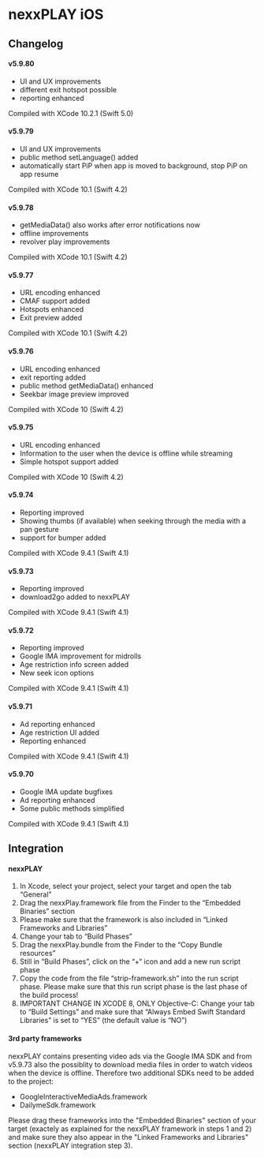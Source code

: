 # nexxPLAY iOS 

## Changelog

#### v5.9.80
- UI and UX improvements
- different exit hotspot possible
- reporting enhanced

Compiled with XCode 10.2.1 (Swift 5.0)

#### v5.9.79
- UI and UX improvements
- public method setLanguage() added
- automatically start PiP when app is moved to background, stop PiP on app resume

Compiled with XCode 10.1 (Swift 4.2)

#### v5.9.78
- getMediaData() also works after error notifications now
- offline improvements
- revolver play improvements

Compiled with XCode 10.1 (Swift 4.2)

#### v5.9.77
- URL encoding enhanced
- CMAF support added
- Hotspots enhanced
- Exit preview added

Compiled with XCode 10.1 (Swift 4.2)

#### v5.9.76
- URL encoding enhanced
- exit reporting added
- public method getMediaData() enhanced
- Seekbar image preview improved

Compiled with XCode 10 (Swift 4.2)

#### v5.9.75
- URL encoding enhanced
- Information to the user when the device is offline while streaming
- Simple hotspot support added

Compiled with XCode 10 (Swift 4.2)

#### v5.9.74
- Reporting improved
- Showing thumbs (if available) when seeking through the media with a pan gesture
- support for bumper added

Compiled with XCode 9.4.1 (Swift 4.1)

#### v5.9.73
- Reporting improved
- download2go added to nexxPLAY

Compiled with XCode 9.4.1 (Swift 4.1)

#### v5.9.72
- Reporting improved
- Google IMA improvement for midrolls
- Age restriction info screen added
- New seek icon options

Compiled with XCode 9.4.1 (Swift 4.1)

#### v5.9.71
- Ad reporting enhanced
- Age restriction UI added
- Reporting enhanced

Compiled with XCode 9.4.1 (Swift 4.1)


#### v5.9.70
- Google IMA update bugfixes
- Ad reporting enhanced
- Some public methods simplified

Compiled with XCode 9.4.1 (Swift 4.1)

## Integration

#### nexxPLAY

1. In Xcode, select your project, select your target and open the tab “General”
2. Drag the nexxPlay.framework file from the Finder to the “Embedded Binaries” section
3. Please make sure that the framework is also included in “Linked Frameworks and Libraries”
4. Change your tab to “Build Phases”
5. Drag the nexxPlay.bundle from the Finder to the “Copy Bundle resources”
6. Still in “Build Phases”, click on the “+“ icon and add a new run script phase
7. Copy the code from the file “strip-framework.sh” into the run script phase. Please make sure that this run script phase is the last phase of the build process!
8. IMPORTANT CHANGE IN XCODE 8, ONLY Objective-C: Change your tab to “Build Settings” and make sure that “Always Embed Swift Standard Libraries” is set to “YES” (the default value is “NO”)

#### 3rd party frameworks

nexxPLAY contains presenting video ads via the Google IMA SDK and from v5.9.73 also the possiblity to download media files in order to watch videos when the device is offline. Therefore two additional SDKs need to be added to the project:

- GoogleInteractiveMediaAds.framework
- DailymeSdk.framework

Please drag these frameworks into the "Embedded Binaries" section of your target (exactely as explained for the nexxPLAY framework in steps 1 and 2) and make sure they also appear in the "Linked Frameworks and Libraries" section (nexxPLAY integration step 3).













